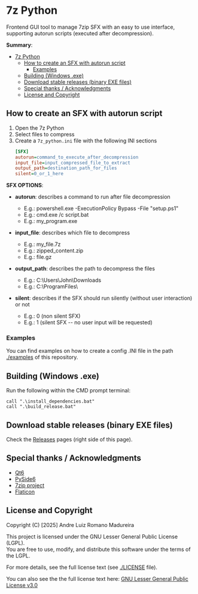 # 7z Python

Frontend GUI tool to manage 7zip SFX with an easy to use interface, supporting autorun scripts (executed after decompression).

**Summary**:
- [7z Python](#7z-python)
  - [How to create an SFX with autorun script](#how-to-create-an-sfx-with-autorun-script)
    - [Examples](#examples)
  - [Building (Windows .exe)](#building-windows-exe)
  - [Download stable releases (binary EXE files)](#download-stable-releases-binary-exe-files)
  - [Special thanks / Acknowledgments](#special-thanks--acknowledgments)
  - [License and Copyright](#license-and-copyright)


## How to create an SFX with autorun script

1. Open the 7z Python
2. Select files to compress
3. Create a ``7z_python.ini`` file with the following INI sections
   ```ini
   [SFX]   
   autorun=command_to_execute_after_decompression
   input_file=input_compressed_file_to_extract
   output_path=destination_path_for_files
   silent=0_or_1_here
   ```

**SFX OPTIONS**:

- **autorun**: describes a command to run after file decompression
  - E.g.: powershell.exe -ExecutionPolicy Bypass -File "setup.ps1"
  - E.g.: cmd.exe /c script.bat
  - E.g.: my_program.exe

- **input_file**: describes which file to decompress
  - E.g.: my_file.7z
  - E.g.: zipped_content.zip
  - E.g.: file.gz

- **output_path**: describes the path to decompress the files
  - E.g.: C:\Users\John\Downloads
  - E.g.: C:\ProgramFiles\

- **silent**: describes if the SFX should run silently (without user interaction) or not
  - E.g.: 0 (non silent SFX)
  - E.g.: 1 (silent SFX -- no user input will be requested)

### Examples

You can find examples on how to create a config .INI file in the path [./examples](./examples/) of this repository.

## Building (Windows .exe)

Run the following within the CMD prompt terminal:
```batch
call ".\install_dependencies.bat"
call ".\build_release.bat"
```

## Download stable releases (binary EXE files)

Check the [Releases](https://github.com/andre-romano/7z_python/releases/) pages (right side of this page).

## Special thanks / Acknowledgments

- [Qt6](https://www.qt.io/)
- [PySide6](https://doc.qt.io/qtforpython-6/)
- [7zip project](https://www.7-zip.org/)
- [Flaticon](https://www.flaticon.com/)

## License and Copyright

Copyright (C) [2025] Andre Luiz Romano Madureira

This project is licensed under the GNU Lesser General Public License (LGPL).  
You are free to use, modify, and distribute this software under the terms of the LGPL.

For more details, see the full license text (see [./LICENSE](./LICENSE) file).

You can also see the the full license text here:
[GNU Lesser General Public License v3.0](https://www.gnu.org/licenses/lgpl-3.0.html)